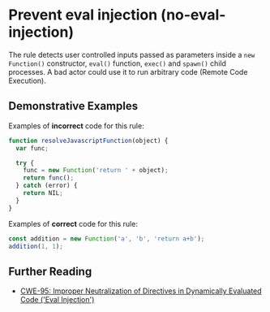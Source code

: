 # Prevent eval injection (no-eval-injection)

The rule detects user controlled inputs passed as parameters inside a `new Function()` constructor, `eval()` function, `exec()` and `spawn()` child processes. A bad actor could use it to run arbitrary code (Remote Code Execution).

## Demonstrative Examples

Examples of **incorrect** code for this rule:

```js
function resolveJavascriptFunction(object) {
  var func;

  try {
    func = new Function('return ' + object);
    return func();
  } catch (error) {
    return NIL;
  }
}
```

Examples of **correct** code for this rule:

```js
const addition = new Function('a', 'b', 'return a+b');
addition(1, 1);
```

## Further Reading

- [CWE-95: Improper Neutralization of Directives in Dynamically Evaluated Code ('Eval Injection')](https://cwe.mitre.org/data/definitions/95.html)
